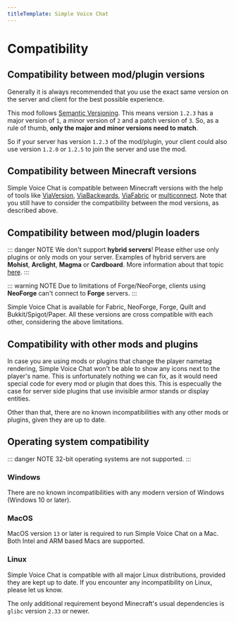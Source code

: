 ```yaml
---
titleTemplate: Simple Voice Chat
---
```


# Compatibility

## Compatibility between mod/plugin versions

Generally it is always recommended that you use the exact same version on the server and client for the best possible experience.


This mod follows [Semantic Versioning](https://semver.org/).
This means version `1.2.3` has a major version of `1`, a minor version of `2` and a patch version of `3`.
So, as a rule of thumb, **only the major and minor versions need to match**.


So if your server has version `1.2.3` of the mod/plugin, your client could also use version `1.2.0` or `1.2.5` to join the server and use the mod.

## Compatibility between Minecraft versions

Simple Voice Chat is compatible between Minecraft versions with the help of tools like
[ViaVersion](https://modrinth.com/plugin/viaversion),
[ViaBackwards](https://modrinth.com/plugin/viabackwards),
[ViaFabric](https://modrinth.com/mod/viafabric)
or
[multiconnect](https://modrinth.com/mod/multiconnect).
Note that you still have to consider the compatibility between the mod versions, as described above.

## Compatibility between mod/plugin loaders

::: danger NOTE
We don't support **hybrid servers**! Please either use only plugins or only mods on your server.
Examples of hybrid servers are **Mohist**, **Arclight**, **Magma** or **Cardboard**.
More information about that topic [here](https://essentialsx.net/do-not-use-mohist.html).
:::

::: warning NOTE
Due to limitations of Forge/NeoForge, clients using **NeoForge** can't connect to **Forge** servers.
:::

Simple Voice Chat is available for Fabric, NeoForge, Forge, Quilt and Bukkit/Spigot/Paper.
All these versions are cross compatible with each other, considering the above limitations.

## Compatibility with other mods and plugins

In case you are using mods or plugins that change the player nametag rendering, Simple Voice Chat won't be able to show any icons next to the player's name.
This is unfortunately nothing we can fix, as it would need special code for every mod or plugin that does this.
This is especually the case for server side plugins that use invisible armor stands or display entities.

Other than that, there are no known incompatibilities with any other mods or plugins, given they are up to date.

## Operating system compatibility

::: danger NOTE
32-bit operating systems are not supported.
:::

### Windows

There are no known incompatibilities with any modern version of Windows (Windows 10 or later).

### MacOS

MacOS version `13` or later is required to run Simple Voice Chat on a Mac.
Both Intel and ARM based Macs are supported.

### Linux

Simple Voice Chat is compatible with all major Linux distributions, provided they are kept up to date.
If you encounter any incompatibility on Linux, please let us know.

The only additional requirement beyond Minecraft's usual dependencies is `glibc` version `2.33` or newer.
